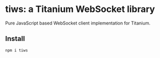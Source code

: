 # tiws: a Titanium WebSocket library

Pure JavaScript based WebSocket client implementation for Titanium.

## Install

```sh
npm i tiws
```
